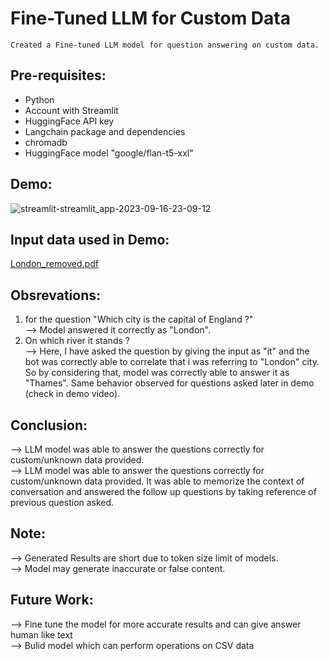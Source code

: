 #  Fine-Tuned LLM for Custom Data  
```
Created a Fine-tuned LLM model for question answering on custom data.   
```

## Pre-requisites:
- Python
- Account with Streamlit
- HuggingFace API key
- Langchain package and dependencies
- chromadb
- HuggingFace model "google/flan-t5-xxl"

## Demo:
![streamlit-streamlit_app-2023-09-16-23-09-12](https://github.com/sarangb0003/Fine-Tuned-LLM-for-Custom-Data/assets/61322867/fa6f8486-7c7c-423c-be1b-b1c05bc55fa0)
<br>

## Input data used in Demo:
[London_removed.pdf](https://github.com/sarangb0003/Fine-Tuned-LLM-for-Custom-Data/files/12642304/London_removed.pdf)
<br>

## Obsrevations:
1) for the question "Which city is the capital of England ?" <br>
--> Model answered it correctly as "London".
2) On which river it stands ? <br>
--> Here, I have asked the question by giving the input as "it" and the bot was correctly able to correlate that i was referring to "London" city. So by considering that, model was correctly able to answer it as "Thames". Same behavior observed for questions asked later in demo (check in demo video).

## Conclusion:
--> LLM model was able to answer the questions correctly for custom/unknown data provided. <br> 
--> LLM model was able to answer the questions correctly for custom/unknown data provided. It was able to memorize the context of conversation and answered the follow up questions by taking reference of previous question asked.

## Note:
--> Generated Results are short due to token size limit of models. <br>
--> Model may generate inaccurate or false content.

## Future Work:
--> Fine tune the model for more accurate results and can give answer human like text <br>
--> Bulid model which can perform operations on CSV data

